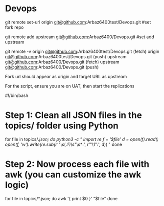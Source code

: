 # Devops

git remote set-url origin git@github.com:Arbaz6400test/Devops.git       #set fork repo


git remote add upstream git@github.com:Arbaz6400/Devops.git             #set add upstream 


 
git remote -v
origin	git@github.com:Arbaz6400test/Devops.git (fetch)
origin	git@github.com:Arbaz6400test/Devops.git (push)
upstream	git@github.com:Arbaz6400/Devops.git (fetch)
upstream	git@github.com:Arbaz6400/Devops.git (push)

Fork url should appear as origin and target URL as upstream  


For the script, ensure you are on UAT, then start the replications 

#!/bin/bash

# Step 1: Clean all JSON files in the topics/ folder using Python
for file in topics/*.json; do
  python3 -c "
import re
f = '$file'
d = open(f).read()
open(f, 'w').write(re.sub(r'\"\\s*(.*?)\\s*\"\\s*:', r'\"\\1\":', d))
"
done

# Step 2: Now process each file with awk (you can customize the awk logic)
for file in topics/*.json; do
  awk '{ print $0 }' "$file"
done
